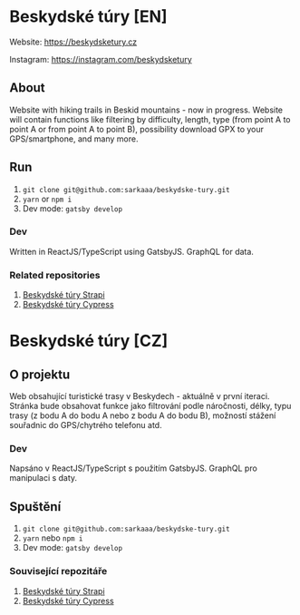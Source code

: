 # Beskydské túry [EN]
Website: https://beskydsketury.cz

Instagram: https://instagram.com/beskydsketury

## About
Website with hiking trails in Beskid mountains - now in progress. Website will contain functions like filtering by difficulty, length, type (from point A to point A or from point A to point B), possibility download GPX to your GPS/smartphone, and many more.

## Run
1. `git clone git@github.com:sarkaaa/beskydske-tury.git`
2. `yarn` or `npm i`
3. Dev mode: `gatsby develop`

### Dev
Written in ReactJS/TypeScript using GatsbyJS. GraphQL for data.

### Related repositories
1. [Beskydské túry Strapi](https://github.com/sarkaaa/bt-strapi-cms)
2. [Beskydské túry Cypress](https://github.com/sarkaaa/bt-cypress)

# Beskydské túry [CZ]
## O projektu
Web obsahující turistické trasy v Beskydech - aktuálně v první iteraci. Stránka bude obsahovat funkce jako filtrování podle náročnosti, délky, typu trasy (z bodu A do bodu A nebo z bodu A do bodu B), možností stážení souřadnic do GPS/chytrého telefonu atd.

### Dev
Napsáno v ReactJS/TypeScript s použitím GatsbyJS. GraphQL pro manipulaci s daty.

## Spuštění
1. `git clone git@github.com:sarkaaa/beskydske-tury.git`
2. `yarn` nebo `npm i`
3. Dev mode: `gatsby develop`

### Související repozitáře
1. [Beskydské túry Strapi](https://github.com/sarkaaa/bt-strapi-cms)
2. [Beskydské túry Cypress](https://github.com/sarkaaa/bt-cypress)